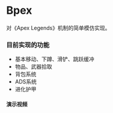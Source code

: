 # Bpex
对《Apex Legends》机制的简单模仿实现。

### 目前实现的功能
+ 基本移动、下蹲、滑铲、跳跃缓冲
+ 物品、武器拾取
+ 背包系统
+ ADS系统
+ 进化护甲

#### 演示视频
